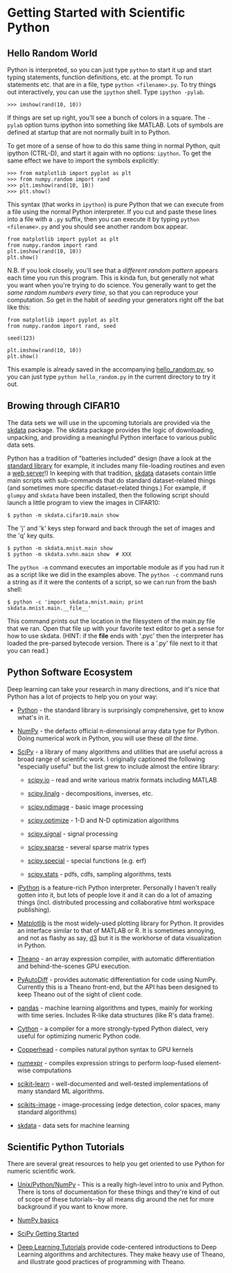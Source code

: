 
Getting Started with Scientific Python
======================================


Hello Random World
------------------

Python is interpreted, so you can just type `python` to start it up and start
typing statements, function definitions, etc. at the prompt.  To run
statements etc. that are in a file, type `python <filename>.py`. To try things
out interactively, you can use the `ipython` shell.  Type `ipython -pylab`.

    >>> imshow(rand(10, 10))

If things are set up right, you'll see a bunch of colors in a square.  The
`-pylab` option turns ipython into something like MATLAB. Lots of symbols are
defined at startup that are not normally built in to Python.

To get more of a sense of how to do this same thing in normal Python, quit
ipython (CTRL-D), and start it again with no options: `ipython`.  To get the
same effect we have to import the symbols explicitly:

    >>> from matplotlib import pyplot as plt
    >>> from numpy.random import rand
    >>> plt.imshow(rand(10, 10))
    >>> plt.show()


This syntax (that works in `ipython`) is pure Python that we can execute from a file using the normal Python interpreter.
If you cut and paste these lines into a file with a `.py` suffix, then you can
execute it by typing `python <filename>.py` and you should see another random
box appear.

    from matplotlib import pyplot as plt
    from numpy.random import rand
    plt.imshow(rand(10, 10))
    plt.show()


N.B. If you look closely, you'll see that a *different random pattern* appears
each time you run this program.  This is kinda fun, but generally not what you
want when you're trying to do science. You generally want to get the *same
random numbers every time*, so that you can reproduce your computation.  So
get in the habit of *seeding* your generators right off the bat like this:

    from matplotlib import pyplot as plt
    from numpy.random import rand, seed

    seed(123)

    plt.imshow(rand(10, 10))
    plt.show()


This example is already saved in the accompanying [hello_random.py](./0_getstarted/hello_random.py), so you can just type `python hello_random.py` in the current directory to try it out.


Browing through CIFAR10
-----------------------

The data sets we will use in the upcoming tutorials are provided via the
[skdata][skdata] package. The skdata package provides the logic of downloading,
unpacking, and providing a meaningful Python interface to various public data
sets.

Python has a tradition of "batteries included" design (have a look at the
[standard library]() for example, it includes many file-loading routines and even a
[web server]()!)
In keeping with that tradition, [skdata][skdata] datasets contain little main
scripts with sub-commands that do standard dataset-related things (and sometimes
more specific dataset-related things.)  For example, if `glumpy` and `skdata` have
been installed, then the following script should launch a little program to view
the images in CIFAR10:

    $ python -m skdata.cifar10.main show

The 'j' and 'k' keys step forward and back through the set of images and the 'q'
key quits.

    $ python -m skdata.mnist.main show
    $ python -m skdata.svhn.main show  # XXX

The `python -m` command executes an importable module as if you had run it as a
script like we did in the examples above.  The `python -c` command runs a
string as if it were the contents of a script, so we can run from the bash
shell:

    $ python -c 'import skdata.mnist.main; print skdata.mnist.main.__file__'

This command prints out the location in the filesystem of the main.py file that
we ran. Open that file up with your favorite text editor to get a sense for how
to use skdata. (HINT: if the __file__ ends with '.pyc' then the interpreter has
loaded the pre-parsed bytecode version. There is a '.py' file next to it that
you can read.)

[skdata]: http://jaberg.github.com/skdata/ "Scikit-data"
  

Python Software Ecosystem
-------------------------

Deep learning can take your research in many directions, and it's nice that
Python has a lot of projects to help you on your way:

* [Python](http://python.org/) - the standard library is surprisingly comprehensive, get to
  know what's in it.

* [NumPy](http://numpy.scipy.org/) - the defacto official n-dimensional array data type for Python.
  Doing numerical work in Python, you will use these *all the time*.

* [SciPy](http://www.scipy.org) - a library of many algorithms and utilities
  that are useful across a broad range of scientific work.
  I originally captioned the following "especially useful" but the list grew to
  include almost the entire library:

  * [scipy.io](http://docs.scipy.org/doc/scipy/reference/io.html) - read and write various matrix formats including MATLAB

  * [scipy.linalg](http://docs.scipy.org/doc/scipy/reference/linalg.html) - decompositions, inverses, etc.

  * [scipy.ndimage](http://docs.scipy.org/doc/scipy/reference/ndimage.html) - basic image processing

  * [scipy.optimize](http://docs.scipy.org/doc/scipy/reference/optimize.html) - 1-D and N-D optimization algorithms

  * [scipy.signal](http://docs.scipy.org/doc/scipy/reference/signal.html) - signal processing

  * [scipy.sparse](http://docs.scipy.org/doc/scipy/reference/sparse.html) - several sparse matrix types

  * [scipy.special](http://docs.scipy.org/doc/scipy/reference/special.html) - special functions (e.g. erf)
  
  * [scipy.stats](http://docs.scipy.org/doc/scipy/reference/stats.html) - pdfs, cdfs, sampling algorithms, tests 

* [IPython](http://ipython.org/) is a feature-rich Python interpreter.
  Personally I haven't really gotten into it, but lots of people love it and
  it can do a lot of amazing things (incl. distributed processing and
  collaborative html workspace publishing).

* [Matplotlib](http://matplotlib.sourceforge.net/) is the most widely-used plotting library for Python. It provides an
  interface similar to that of MATLAB or R. It is sometimes annoying, and not as flashy as say,
  [d3](http://d3js.org/) but it is the workhorse of data visualization in Python.

* [Theano](http://www.deeplearning.net/software/theano/) - an array expression compiler, with automatic differentiation and behind-the-scenes GPU execution.

* [PyAutoDiff](https://github.com/jaberg/pyautodiff) - provides automatic differentiation for code using NumPy.
  Currently this is a Theano front-end, but the API has been designed to keep Theano out of the sight of client code.

* [pandas](http://pandas.pydata.org/) - machine learning algorithms and types, mainly for working with time series.
  Includes R-like data structures (like R's data frame).

* [Cython](http://cython.org/) - a compiler for a more strongly-typed Python dialect, very useful for optimizing numeric Python code.

* [Copperhead](http://copperhead.github.com) - compiles natural python syntax to GPU kernels

* [numexpr](http://code.google.com/p/numexpr/) - compiles expression strings to perform loop-fused element-wise computations

* [scikit-learn](http://scikit-learn.org/stable/) - well-documented and well-tested implementations of many standard ML algorithms.

* [scikits-image](http://scikits-image.org/) - image-processing (edge detection, color spaces, many standard algorithms)

* [skdata](http://jaberg.github.com/skdata) - data sets for machine learning



Scientific Python Tutorials
---------------------------

There are several great resources to help you get oriented to use Python for
numeric scientific work.

* [Unix/Python/NumPy](http://www.cs.utah.edu/~hal/courses/2009F_ML/p0/) - This
  is a really high-level intro to unix and Python.  There is tons of
  documentation for these things and they're kind of out of scope of these
  tutorials--by all means dig around the net for more background if you want
  to know more.

* [NumPy basics](http://www.scipy.org/Tentative_NumPy_Tutorial) 

* [SciPy Getting Started](http://www.scipy.org/Getting_Started)

* [Deep Learning Tutorials](http://www.deeplearning.net/tutorial/) provide code-centered introductions to 
  Deep Learning algorithms and architectures.
  They make heavy use of Theano, and illustrate good practices
  of programming with Theano.

